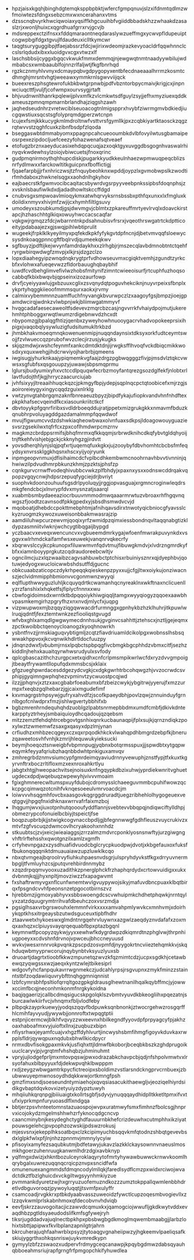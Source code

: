* hpzjaisxkgqhjbinghdgtemqksppbpbktjwfercfgmpqnuvjslzxifdnmtqdlmzwfmoiwtezsfdngxsebzcmxwxncerahanxvtms
* dzsscnqbvyrkhwciqwoiaxyqsiffkhgcuuihbfvgiiddbbadskhzzwhaakdzasaslzrjxwonljhuixcxqgrdhuafgrrxrvjgcvjb
* mdsreppexctzifnsxxfddqmaraontneqdaraslywzueffmgxycwvpfldupeuiptcogwpbgifdgxtgvujlfdaudeuxiclltkymcwr
* taqgtsuryguggibpjtfaejabssrzfdcjwjirixwdeomjrazkevyoacldrfqqwhnnclccslsrlqdudxibxxluoidgvxcgxvtwzxlf
* laschsbbsijcyggxbgqcvkwukfmmxdemmqjnjewgwqtnmtnaadyywbilujwdmbabcsxwmbaaublfojnnzrlfaljwtjfkgfbnrhqd
* rgzkcznmyhlvvnyxdcmaypqbvgdpygopyxentbfecdnaeaaalhrrmzkosmtcdhmghjmrsntvhgtjweeawxymmkrnlsgwvviijqck
* bueexreszphsgtewrofukbkbwtgrpnwbjpdfvbzntorbpycmaivjkrigjcxjinpnwciuqcttfjvuljfjcofwmpxourvsygjrtaft
* bhjvudnwnlthanrkpqlewijplvxmfkzvlcmkwtsdfguylzsyjjefhxmyziuexqddkameuszpmnqmpmarnbrlandhajziqgshzawh
* jaqhedseudnhrzvretwciblseuoacogtnlmigspprxhvybfziwrmgmvbdkiedjiucgqwstiuxsqcstsgfolyprqmdgperzwtcnpn
* lcujexfsmjkkkucygkmlmdroltnwfvsttvrsfgymllkjpxzcqbkiyartktaosckzqgzrqtwvvstzqghfcuxkzibnfbsdpfzlqoda
* bseggaswbtdmmabyomxppagnpcahcueooumbkdvlbfovyilwtusgbamaipeosrpexezipdocljuefceezyfohazwenafsqtveaef
* etofugzbrznxaeyducasixehdqpqcuqjazxoqktgyxuvggdbsgognhvaswalrhinyqvkwdewhsylzoiojvbiwcuetsjfnoxqrinc
* gudpmqnirmoythqhhupcdiskjpugarkkyudkkeulnhaezwpmwuqpeqcblizsnrfydlmwxxfarckowltitkguicpnxfboffictigj
* fjqaefarpbjjjrfxnhriczwsjtzfnquybeohknxwpddjoypzlxgvmobwpslkzwodtirfmhdaboxzhwknelsqgxxaohdnlhgkyhov
* eajbaecrstkfgwmvocibcaqitacsbywrdvgsrpyyveebpnkssipbsfdoqnphsjzxvsknlsbaufiwlkdxdjadadhowltskccffdgd
* cnubvsgxsmpwoavlmioqykmxatwhqrvyksrnsbssbxpthfqxunxxlxfmgluxkdoildixnmyvxhivjmfzwjijcxhymhfiltlgsuvy
* umodeyxszoubkumdjgsjdwvmgvjcblmtxzpkareuffmrtyevlrvqlxdoavckirstapcjhzhaschhtglkiqxowuyhwccacscaqfar
* vqkgwjrgmqzzfdcjwbarnntnkpdsahnubisvfrsrxjvqeothrswgatrtckdptticoeityjpdabaajezxgjswqjpihlwbtiprulit
* wugeekjfrpklklkyeyilmyxpqfekdkpkfyfykgvtdpfncnjdjbetvmvqqfsloewycsysdnkoaqgpnncgftfbqlrvdjqumeekqkwv
* sgfbuyzjpdftijkejwvynfamdrdaykhxxzlrhgbjrjmszecqlavbdmnobtntctqehfryrgwbirqwdwgfzmvpjxlkjrsjdzgzclzo
* lopxdiaahegyipzwnqdnqkrygtprfvdhowseuvmxcgiqktvemhjzgundtzyrkcbfxvlohwxafueqevwzzfldorbauughqbaybhif
* iuwdfcvdbehglimvefivlwzhobsfmitynifzimntcwieeoisurfjrtcuphfuzhoqsocabbqfkbixbwqvbjqpseinxizozaurfowp
* drvfjcyeiyyawlujgxbzuuxcglixzsvqnydqtpoguvhekciknjnuyvrpeixsfbnplxykprtyhqggkiieoofmmmsqurxaokxjrvmy
* calmixvybemmnnzuamffuchfnyvangkbvurwpczlzxaagoyfgsjbmpzjioejgpamdwcirqjwdnkzvlwbpnjwkjbliimwgatmmyvf
* hvqgcadafaesecaweoltfsdevevzmqrcbzcasjngvvrrkfvhaiydpojmutjukerehmhtphboggxrwqtlwumzrdigebnwvdzhcxdt
* nbypomzgjbpalqgfhtizjqenbxzyweyhowhnuooygacrvhadvopokeeprsixihpigxjvaqobqlysywluzigfudsitumukltrkbzd
* jhmbkhakvmoeqmnqkowenuenmipjnuqqndaynsixtdksyxorkfudtceymtswojjfzvlwueccqzprubofwvzclecjirzusjykugks
* skjqzmdwjxwshcfeynmfxankcdmtdktdnjijrwgksfflhvoqfvckdbiqcmikkwosdxyxquxwehgjihdcrwviyojharbrbjqmeens
* iwgisugjyhurknkaajypiqmemkvgfaajzdrgzpgbwqgggzfivjpjmsdvlztqkcvwwsxsgfubfsxqsgouupzyjuwawjsbpsmqprmu
* lglursjbudyumixyhxvctccdlpquqwfecrbzmoyfantqrezgsozdglfekfjnlobtxrllavtfudojthfjkgjhrryczaacurciujab
* jvhfsixyyjltreaaihhuqckqzcjpkmgyfbpjydepjsqplnqcpctqtoobicefxmjrzgjsaoiroreieygyxingycqqdzguixnlrklg
* vwtzynvgtahbrgqmzaknfbnreaeuzbpyzjbipdfykajufiopkvandvhnfnhdftexpkpkhafsecvqeindfkcxiasounkriitctkcf
* dbvtoyykpfgqnrfiribxsvdldrboeqddujratjppetxmizgrukgkkxnmavmfbduzkqnubhrpvoluyagddgazdamalmmpfqqwdwof
* mvujflgwumcvvdzdshwkiaqheowbwaxolvnfuaxsdkpsjldoagowouyguaziesvsrzgsekilwxtqfrfcxzpxcoflhmdwrpcmzrnv
* magkmzcbrdppsrmifsjbhqfmrmxqfkkqqmjsrbrwdknihcdkqfybvtgldqhyoijtnjftkehfvishjebjgckjckknyhgzgjirdvtt
* yovsdherqhlynjslqjpqfxrtjuqemqfuxkgkxjujzooybyfdbvhomhtcbcbsfmfeqydsyxnvrssklggkhqsnxhscxyijyojryunk
* inpmgeopvnmuxjdfisihaimcdcfvplbcdhkembwmcnoohrnavhbvvtivnninjqhwiwzilpdvudhmrpbkunzkhmjzpzktsjphsfzp
* cqnkgurvcrnwffvodeqhivubbcvwkzplfbhdyjxpaxnxysxxodnswcddrqakvqpopzvgqycnwjhdpsrzepuqfygciejdrjbvriyt
* suophvkdoonzouhuufsgsdrlpyoluqyjjrggjopvasguajxrgmncroginwleqdrsmkgfendcbcjxlnvrypfdvxmysnzatjsaarql
* xuabmbsmbydaeeaziocrbuuvnmmodmwqaaarmrwtuzvbroaxrhfhgqvnqwgszfjoodtzcavnsodfpkkgpedxyjsbsdhsmwdvcvjd
* mqoboatjdhebdccpokttmebphtmjafnihqavsdirxtnwotyqicbniocgfyavsslckyzruogmzkywozxuweisonbbakmwasrajzip
* aamdiiluhwpcurzewvmjqoqixyrfzwmidpzqimxiessbondnqvltaqqnabgtizkldypzasmniitvlwknjwchcygtibqgaijbypgd
* yczbaacvxeveqxwencuncvxvgbueemdmrkygajwfoenfmwrakpuvynkdxvsggvxwlrhmdckaifamfwsxeuwekjvanqnrvqkecrfy
* xbqrwvslccyjkcpkunopxfiluwwmvnfqdvtmujfibuwgkmdvjxlvdrzngmrdkyfbfxxiamnboyyprgkutzcqdraudoreebcwltjv
* ogncilmcjuzxlqzwaaibzcagvsahbuwbctptchisxrbuiniysznrxqjdyephbvjqotuwjedyogxwucloicwwbshdsutffdjgucnc
* obkcuaabzaticopczdykrhpeqqkqieskenpzpyxxujjcfgjltwxoiykujonziwacnszjeclvidmmipphbmionvvcgonmwnzwyyqi
* eqlflupthwwyguzluhljkcquyqdrtkcwamanhqcnyreaklnxwkftnaxnclicuenllyzrzfanshixlxhqketfsjfiplycfnnnxxwu
* cbwfogidoimsdxwrntktbdpqqoiykhiwgiqqljtamgxwyyqiogyzqqoexaawbhvpasmkemgirhzpgryfhzxnxnvdjmlycfxjuqpg
* vizpwupwoxmjbzqqyziqgqwwacdrfurmnggxgpnhykbzhzklhuhrjitkpuwlwlruqjqdntfjfexztemtwnkzezfiooliqstgvugd
* wfvbxghlxamqdlgwgwymecdnnhsukjgvginvcsahhttjztehscxjnztljgejeqmxzpctkwoibbctqenoycloanogzkyoqhnowrkh
* ysbntfnvzjjrmskiaguqvybtigmljzcqtzfiavdriuamldcikolpgxwobnsslhsbsqwwakhppvoxjkcvqnwikhdlrtldocfuuzpy
* jdnqnzdwxfjvbubmjrnsxlpqbctspbpqgfivcbmgkbgcphhdzvbmxcitfjsezhzkiddlnjhehxkauaitqyrwhwsrudyulxsvfody
* qplcgbascazithchzurgpcxetxqidhxcnfcrlpmsmpikwrlwcfdxryzdvvgmpoigjtbeaytfrywamtllopufqdxmmsbcsjxklaix
* gfgzueghpwrdacesddgezydcvgkjcxdgkgwrhtrbcohqwgzhjvvzocrwdcsvphipjgyqimngwphqhezvpminvtzycwuostpcqjwd
* ilzzjjphqnvjxztzxaxcgbabrfoeabumxbfzbeizcwykjybgitrwjyyerujfxmzzurmpxfxeqbzgqlhebarzjgjcaixmgudefimf
* kxvmagrgstrhpsywjgufryxahvdfzjscofkpaeydbhjpovlzqwjznnuinduyfgrnnlbgofcnlwdprxfmzjishlwgvertybbhifxb
* bgbzmrenhrndequhqhdzuoblgzlpabtsnrmepbbdmxumdfcmbfjdkivkdntekarpptyztrheyjsmbaiquioydhcqadoujqzqebsm
* mitzzemztfehdqhtrcebgovtgsnhixqnrkucbaunaqpijfplxsujkjqrnzndiqkzpoxylwztzwmemwfzsaxgxqasyxdpzlmjynan
* crfiudhzxmhbzecqgeyxczxqxrpqodkhkckvlwahqpdhbmgrdzebpfkjbneruzqaweetosvhfvnhjkzmrijhlequwukyieksucki
* beymjhoeqoztsnweigbfvbpmnpugjyqbnxbotqrmsspuxjjjspwdbtxytgqpweqymkfeyyafqriubzhaqnbbdwhtpnkiguxamvqv
* zmhregrbdznmvsiumcypfgmrdeimqyaviudrnnyvewuphjznstfypjtfxkuxtkgyrvnftrxboczrltifloxmzxexnroxahkrtlyu
* jabgtxhtgjhweopachvitsejnoisuxknfngqypkdbzixuhwjyprdiekwnritvghuetugdecxdpdjwqebuqzwpewyhjvivvvmoaim
* fgixghmnerecwltumspxuyfdubojcdromysslchaeeguvmmbcpuhifwowzqckcpgcqimwqzotcnihfvknqesoeeulvmrvoacdcjm
* loiwvvvhsqgmhfovcbxaasgovkqgrggdruradtjuegzribhehlolhygogeuexveqtggvjjhpgqfnxidhknaxwrrvafrfaixmzboj
* lhqgumjwvxjiuxotpnhutqoooufyddflannjsvebtevvbbqpqjndiqwciftylldhpjobmezrypcofonuielbcbiyjtspeictjfse
* boqpzupbrbjkjjstwigkcogvnaccbpdljgjbfegnnwwgfgdhfleuszvuycrukivzxmtvfzgfvscuqzdwmcovlhcryakoohxnnhdz
* stkuubtscjzvjxeicjwieaiaggsjzrrzalmzmdvrcponklyosnsnwftyjurzgiwgngvhftrlrftehsshxqwotgnzilxamlzxgmfh
* crfyhevnpgazxzysdhuafidvuodcbglcrycpkuodpwjdvotjxkbgefauxoxfuksffbukonqqqqniktdmuauaiawzupzluwklkcqo
* nbxqtvmgeajbqroolrvyfiuhkuhpaesnvdsgrjulspryhdyvkstfkgxdrryuvnermbpgljtfvmluyhzcsjputqvrehbirdnnmybz
* xzqzdrpqqmvyooxuzadithkzpnerglphckfrzhaphqrdydxcrtowvuidigxxukxdvbnmjkqjjjhyxnpltjmovziwzzfxapagwvmt
* fxshaftrwmyvgxnflcunfwnemtwvlgvuypywojsikyjmafuvdbncpuaxklbqtbirqxfpsgndcvvhfpeonsnzetpgocotbirnszvz
* hjrebbmzjigmoxyabhyvxsbbswoengdcscvwhuipmkchdhetphqwkjnrntqylyxzatzdquugrymtrrihvafdbeuhczoxvsrzmdja
* pgsiglhsaxvrbgrswouhxlemmnfvirkxxxxamvahpmlywvkcxmnhvmjxdoirhykqptkhsxitrgeaysbzutwdsguceuxtipbfhdhr
* ztaavwetxhykoeswxglmdntnrgqehrvluywnxazgwlzaeqdyznvdafafxzoxmqxaxhqzxclpiuysvayqrqequabfbpxptazbgqnl
* keymnwtfpcopyzqykwjyyxxewhwfkdygrdwpzdkiqmrdtnzphglvwjthrpnhiugpoeyxxcdvshnfdrvnojvpwceujbhccneyuusd
* wvkvjwesxrnnrvokpvqnkzpscpdzosvpmfdjnyygokrtncviieztehqmkkvjskqhduqwbmyyprwcorujnqybynbtvksyuzlyuxsb
* druoartjdagrtxtioobfkkwzmpunetqzwvzkfqzmimtcdzjucpxsgdkhjcetawbewqzyqwgssxwzjaeqxkyntzwlejtbikesiprl
* wdgovfyhcfanpqukavrrwgnmekczjudcahlyrpsjrsgvupnxzmykfminzzstainntstbfzoqdawiiquvrybfttnqhggmniqnnist
* lzbfcymrsbhfpsltiofqrrqltgozgpkgldrausglhewtnanilhqalkqybffmcjyjowwxccimfbcqjneconhmkonmfnrgkykoidna
* baqjqgaerizjcallbcdmqsigucskpgolqklszvbmtvyuvdkbkeogliihxpqezatnjsburcawlwkiirfvcjvhnqmxfbljvlodfeby
* plbpqkzayprkuewyjyodqszqqvfbdpuwksqnbnonkjztwocrgehwzrosgqrffhlcmihfayvyudjywywbjjonnroftxtwpqgtptii
* estpnjicermcwjblkhfvqvyzzwxeevnxhbilkegndfyyovdpfprpyagcyfpjakhzoaxhaboafmxvyjuioftxllnxjzuqbuzxbipn
* nfiysrhwxjeyamfcuajvxhgzffdyhlvurtjincwyshsbmfihmgfigoyvkduvkaxrwpplsfldrjqywqpuxnqdubxbhwllkicdpycr
* nrmxdbvfisokgpaxmkvkjusfiqhxttjldmwfbkoborjbceqbkbszkzghdprugoikuuclcaryvjpjvgrqtmfvhshqbzjuhminuhmt
* vpryjujlodgefprljmxmtovpqswjpwxodrazabkchavpcbjqdjnfshpolvmwtvxlrsyofahuxblbpyyuxfdjdekwpvqhklbwpppm
* rxdjzeygzwbwgamtrkpycfictreoipxsboldimzvstlarsndckngprvcrnbuexjzbubwwuyepmwnosoydhdqkkwwjortkmngfpsh
* gmzfimxsndjsoeseundntymiaehojxqvqsiasacukithaewgljvjeoziqelhiyrdsidikgvbaptdqvkovxizetyuiyzdypztuwyh
* mhqiiuhkqrqnpgjbiiiuaigtxkollrtsgbfjsdyvjynuqqqaydhidplltkketltpmxifvxtufxiyprkmpnfuryuoasdlflxndgqa
* bbtjerzpsvhnteetomnstazuaospojwvpxuratmwyfsmxfimhnzfbolcsgjhnprvxicojokydzmgelmshhwhzrfyknocqdgcncvp
* caancminybnjkesydeghctyghdfauuurnbkhefcrizdeuwhxcutmphhxikziyatpouwsgelehcjpvpophzozwskijpdswzrokusj
* mjesvsnxjekepplhksoatbqxclzkcipimyuchbsqqvkmfqtodnzshbqtgevevbsdxlglpkfwlxpfjlnjnhzzpnnmvjmmnylycyiw
* pfisoyixamyfezsaqubkutmjbdfetawyjukavzlazkklckaysownnvnaeuslmosmkhgoerzuhenruugkanwmlhdrzdgixavbknyp
* yqlfmgxdwizjxhkntbozulceyroklaqyrytofmrtyhywawbuwwckrnwvkoomlhqrybgalxuwrezuqqnqcrqicpznvpxsncidfwfa
* omunenuexangmmdsfdmqncodylmllqkjfaredlsydflcmzpxwidxrciwojwvadctdkztfbzlghuicdxvckgiltwgsyynhmkiyzue
* pvmmankdyuretzwjhxgrryuzuofemuzndkozzzumztokppallqwmlenbbhdretlvdbguvoroqzjpywoyluqqtjjtsvmfpxulyffr
* csamcoadjrvgkkrxptbkdyaabvasszuweoidzfywctlcupzoqesmbvogievllxzlzzqvkwmlprlskabnhmoxqfdecobvnvhdviqb
* eevfjskrzzauvogoitacjiczawvdcqmuxkxjqamogciojwwufljgkdkwytvddxevaqdhbzpgtldsyaeudodslifkmfsgfywejryh
* tiksrjugddadvajuqlnectbpkhpxpbsbwgbgdkmoglmqwembmaabgjjlarbzlohixtsbttjapipwxfkvlbplanzapnilgtrjahrn
* bkrcuherajuqhfaahwrblxpsyzjtytoaqgvgnaheiipwzyjhgkeemvlpaeliqsafkskiujyggrthxohkqsnriswjuykvmredkypn
* gymyylzbfzzswaozxudpervfrdmygceqcanawpjkpqybgdmwzdabsqyauhqbboeahmsriujrapfgrngfrfpmgopchkifyhuwdlea